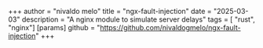 +++
author = "nivaldo melo"
title = "ngx-fault-injection"
date = "2025-03-03"
description = "A nginx module to simulate server delays"
tags = [ "rust", "nginx"]
[params]
  github = "https://github.com/nivaldogmelo/ngx-fault-injection"
+++
